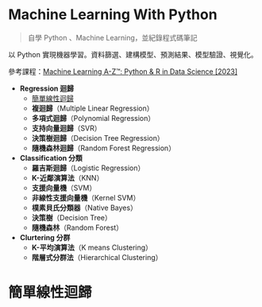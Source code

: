 # Machine Learning With Python

> 自學 Python 、Machine Learning，並紀錄程式碼筆記

以 Python 實現機器學習。資料篩選、建構模型、預測結果、模型驗證、視覺化。

參考課程：[Machine Learning A-Z™: Python & R in Data Science [2023]](https://www.udemy.com/course/machinelearning/)

- **Regression 迴歸**
  - [簡單線性迴歸](#-SimpleLinearRegression)
  - **複迴歸**（Multiple Linear Regression）
  - **多項式迴歸**（Polynomial Regression）
  - **支持向量迴歸**（SVR）
  - **決策樹迴歸**（Decision Tree Regression）
  - **隨機森林迴歸**（Random Forest Regression）
- **Classification 分類**
  - **羅吉斯迴歸**（Logistic Regression）
  - **K-近鄰演算法**（KNN）
  - **支援向量機**（SVM）
  - **非線性支援向量機**（Kernel SVM）
  - **樸素貝氏分類器**（Native Bayes）
  - **決策樹**（Decision Tree）
  - **隨機森林**（Random Forest）
- **Clurtering 分群**
  - **K-平均演算法**（K means Clustering）
  - **階層式分群法**（Hierarchical Clustering）

# 簡單線性迴歸
